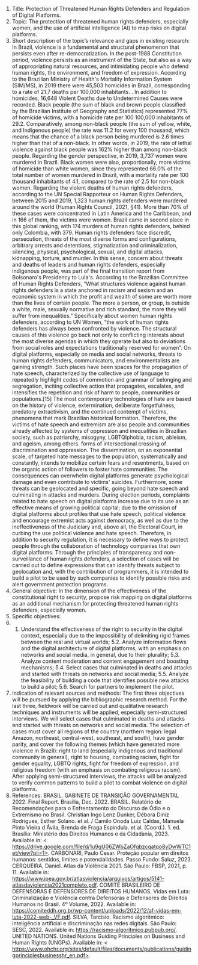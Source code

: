 1. Title:
Protection of Threatened Human Rights Defenders and Regulation of Digital Platforms.
2. Topic:
The protection of threatened human rights defenders, especially women, and the use of artificial intelligence (AI) to map risks on digital platforms.
3. Short description of the topic’s relevance and gaps in existing research:
In Brazil, violence is a fundamental and structural phenomenon that persists even after re-democratization. In the post-1988 Constitution period, violence persists as an instrument of the State, but also as a way of appropriating natural resources, and intimidating people who defend human rights, the environment, and freedom of expression.
According to the Brazilian Ministry of Health's Mortality Information System (SIM/MS), in 2019 there were 45,503 homicides in Brazil, corresponding to a rate of 21.7 deaths per 100,000 inhabitants. . In addition to homicides, 16,648 Violent Deaths due to Undetermined Causes were recorded. 
Black people (the sum of black and brown people classified by the Brazilian Institute of Geography and Statistics) represented 77% of homicide victims, with a homicide rate per 100 100,000 inhabitants of 29.2. Comparatively, among non-black people (the sum of yellow, white, and Indigenous people) the rate was 11.2 for every 100 thousand, which means that the chance of a black person being murdered is 2.6 times higher than that of a non-black. In other words, in 2019, the rate of lethal violence against black people was 162% higher than among non-black people. 
Regarding the gender perspective, in 2019, 3,737 women were murdered in Brazil. Black women were also, proportionally, more victims of homicide than white women, since they represented 66.0% of the total number of women murdered in Brazil, with a mortality rate per 100 thousand inhabitants of 4.1, compared to the rate of 2.5 for non-black women. 
Regarding the violent deaths of human rights defenders, according to the UN Special Rapporteur on Human Rights Defenders, between 2015 and 2019, 1,323 human rights defenders were murdered around the world (Human Rights Council, 2021, §41). More than 70% of these cases were concentrated in Latin America and the Caribbean, and in 166 of them, the victims were women. Brazil came in second place in this global ranking, with 174 murders of human rights defenders, behind only Colombia, with 379.
Human rights defenders face discredit, persecution, threats of the most diverse forms and configurations, arbitrary arrests and detentions, stigmatization and criminalization, silencing, physical, psychological, sexual, and digital attacks, kidnapping, torture, and murder. In this sense, concern about threats and deaths of leaders and human rights defenders, especially indigenous people, was part of the final transition report from Bolsonaro's Presidency to Lula's. 
According to the Brazilian Committee of Human Rights Defenders,  “What structures violence against human rights defenders is a state anchored in racism and sexism and an economic system in which the profit and wealth of some are worth more than the lives of certain people. The more a person, or group, is outside a white, male, sexually normative and rich standard, the more they will suffer from inequalities.” 
Specifically about women human rights defenders, according to UN Women, “the work of human rights defenders has always been confronted by violence. The structural causes of this violence go back not only to conflicting interests about the most diverse agendas in which they operate but also to deviations from social roles and expectations traditionally reserved for women”. 
On digital platforms, especially on media and social networks, threats to human rights defenders, communicators, and environmentalists are gaining strength. Such places have been spaces for the propagation of hate speech,  characterized by the collective use of language to repeatedly highlight codes of commotion and grammar of belonging and segregation, inciting collective action that propagates, escalates, and intensifies the repetition and risk of harm to people, communities or populations.[15] 
The most contemporary technologies of hate are based on the history of violence, extermination, deliberate forgetfulness, predatory extractivism, and the continued contempt of victims, phenomena that mark Brazilian historical formation. Therefore, the victims of hate speech and extremism are also people and communities already affected by systems of oppression and inequalities in Brazilian society, such as patriarchy, misogyny, LGBTQIphobia, racism, ableism, and ageism, among others. forms of intersectional crossing of discrimination and oppression. 
The dissemination, on an exponential scale, of targeted hate messages to the population, systematically and constantly, intends to mobilize certain fears and resentments, based on the organic action of followers to foster hate communities. The consequences can overwhelm digital platforms generate psychological damage and even contribute to victims' suicides. Furthermore, some threats can be geolocated and specific, going beyond hate speech and culminating in attacks and murders.
During election periods, complaints related to hate speech on digital platforms increase due to its use as an effective means of growing political capital; due to the omission of digital platforms about profiles that use hate speech, political violence and encourage extremist acts against democracy, as well as due to the ineffectiveness of the Judiciary and, above all, the Electoral Court, in curbing the use political violence and hate speech. 
Therefore, in addition to security regulation, it is necessary to define ways to protect people through the collaboration of technology companies that own digital platforms.  Through the principles of transparency and non-surveillance of human rights defenders, a selection of cases will be carried out to define expressions that can identify threats subject to geolocation and, with the contribution of programmers, it is intended to build a pilot to be used by such companies to identify possible risks and alert government protection programs. 
4. General objective:
In the dimension of the effectiveness of the constitutional right to security, propose risk mapping on digital platforms as an additional mechanism for protecting threatened human rights defenders, especially women.
5. Specific objectives:
5. 1. Understand the effectiveness of the right to security in the digital context, especially due to the impossibility of delimiting rigid frames between the real and virtual worlds;
5.2. Analyze information flows and the digital architecture of digital platforms, with an emphasis on networks and social media, in general, due to their plurality;
5.3. Analyze content moderation and content engagement and boosting mechanisms;
5.4. Select cases that culminated in deaths and attacks and started with threats on networks and social media;
5.5. Analyze the feasibility of building a code that identifies possible new attacks to build a pilot;
5.6. Search for partners to implement the pilot.
6. Indication of relevant sources and methods:
The first three objectives will be pursued by applying the bibliographic research method. For the last three, fieldwork will be carried out and qualitative research techniques and instruments will be applied, especially semi-structured interviews.
We will select cases that culminated in deaths and attacks and started with threats on networks and social media. 
The selection of cases must cover all regions of the country (northern region: legal Amazon, northeast, central-west, southeast, and south), have gender parity, and cover the following themes (which have generated more violence in Brazil): right to land (especially indigenous and traditional community in general), right to housing, combating racism, fight for gender equality, LGBTQ rights, fight for freedom of expression, and religious freedom (with an emphasis on combating religious racism).
After applying semi-structured interviews, the attacks will be analyzed to verify common patterns to build a pilot to combat violence on digital platforms.
7. References:
BRASIL. GABINETE DE TRANSIÇÃO GOVERNAMENTAL 2022. Final Report. Brasília, Dec. 2022.
BRASIL. Relatório de Recomendações para o Enfrentamento do Discurso de Ódio e o Extremismo no Brasil. Christian Ingo Lenz Dunker, Débora Diniz Rodrigues, Esther Solano. et al. / Camilo Onoda Luiz Caldas, Manuela Pinto Vieira d ́Ávila, Brenda de Fraga Espindula. et al. (Coord.). 1. ed. Brasília: Ministério dos Direitos Humanos e da Cidadania, 2023. Available in: < https://drive.google.com/file/d/1u9gU06ZWbZaOfqbzcqatqo8yDwWTC1et/view?pli=1>.
CARBONARI, Paulo Cesar. Proteção popular em direitos humanos: sentidos, limites e potencialidades. Passo Fundo: Saluz, 2023. 
CERQUEIRA, Daniel. Atlas da Violência 2021. São Paulo: FBSP, 2021, p. 11. Available in: <https://www.ipea.gov.br/atlasviolencia/arquivos/artigos/5141-atlasdaviolencia2021completo.pdf>.
COMITÊ BRASILEIRO DE DEFENSORAS E DEFENSORES DE DIREITOS HUMANOS. Vidas em Luta: Criminalização e Violência contra Defensoras e Defensores de Direitos Humanos no Brasil. 4º Volume, 2022. Available in: <https://comiteddh.org.br/wp-content/uploads/2022/12/af-vidas-em-luta-2022-web-_VF.pdf>.
SILVA, Tarcísio. Racismo algoritmico: inteligência artificial e discriminação nas redes digitais. São Paulo: SESC, 2022. Available in: https://racismo-algoritmico.pubpub.org/.
UNITED NATIONS. United Nations Guiding Principles on Business and Human Rights (UNGPs). Available in: < https://www.ohchr.org/sites/default/files/documents/publications/guidingprinciplesbusinesshr_en.pdf>. 
